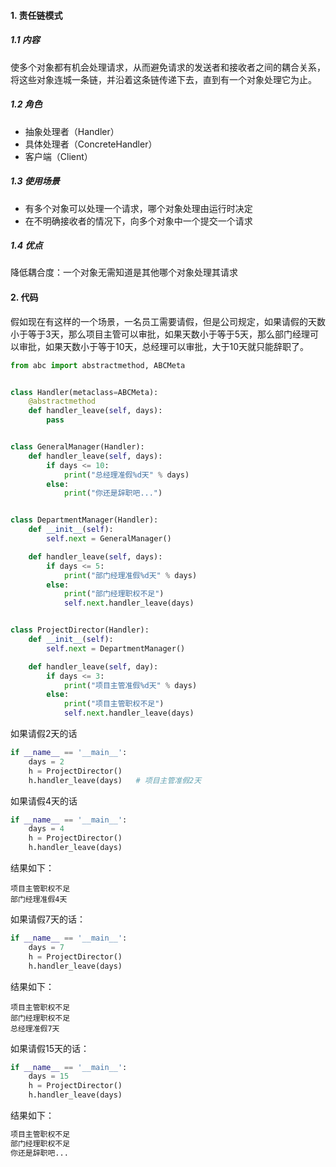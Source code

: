 

#### 1. 责任链模式

##### 1.1 内容

使多个对象都有机会处理请求，从而避免请求的发送者和接收者之间的耦合关系，将这些对象连城一条链，并沿着这条链传递下去，直到有一个对象处理它为止。

##### 1.2 角色

+ 抽象处理者（Handler）
+ 具体处理者（ConcreteHandler）
+ 客户端（Client）

##### 1.3 使用场景

+ 有多个对象可以处理一个请求，哪个对象处理由运行时决定
+ 在不明确接收者的情况下，向多个对象中一个提交一个请求

##### 1.4 优点

降低耦合度：一个对象无需知道是其他哪个对象处理其请求



#### 2. 代码

假如现在有这样的一个场景，一名员工需要请假，但是公司规定，如果请假的天数小于等于3天，那么项目主管可以审批，如果天数小于等于5天，那么部门经理可以审批，如果天数小于等于10天，总经理可以审批，大于10天就只能辞职了。

```python
from abc import abstractmethod, ABCMeta


class Handler(metaclass=ABCMeta):
    @abstractmethod
    def handler_leave(self, days):
        pass


class GeneralManager(Handler):
    def handler_leave(self, days):
        if days <= 10:
            print("总经理准假%d天" % days)
        else:
            print("你还是辞职吧...")


class DepartmentManager(Handler):
    def __init__(self):
        self.next = GeneralManager()

    def handler_leave(self, days):
        if days <= 5:
            print("部门经理准假%d天" % days)
        else:
            print("部门经理职权不足")
            self.next.handler_leave(days)


class ProjectDirector(Handler):
    def __init__(self):
        self.next = DepartmentManager()

    def handler_leave(self, day):
        if days <= 3:
            print("项目主管准假%d天" % days)
        else:
            print("项目主管职权不足")
            self.next.handler_leave(days)

```

如果请假2天的话

```python
if __name__ == '__main__':
    days = 2
    h = ProjectDirector()
    h.handler_leave(days)   # 项目主管准假2天
```

如果请假4天的话

```python
if __name__ == '__main__':
    days = 4
    h = ProjectDirector()
    h.handler_leave(days)   
```

结果如下：

```
项目主管职权不足
部门经理准假4天
```

如果请假7天的话：

```python
if __name__ == '__main__':
    days = 7
    h = ProjectDirector()
    h.handler_leave(days)  
```

结果如下：

```
项目主管职权不足
部门经理职权不足
总经理准假7天
```

如果请假15天的话：

```python
if __name__ == '__main__':
    days = 15
    h = ProjectDirector()
    h.handler_leave(days)  
```

结果如下：

```txt
项目主管职权不足
部门经理职权不足
你还是辞职吧...
```



